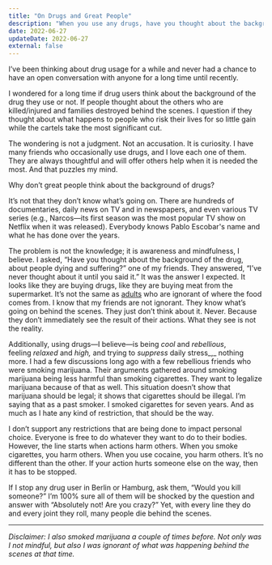 ```yaml
---
title: "On Drugs and Great People"
description: "When you use any drugs, have you thought about the background of it, about people dying and suffering?"
date: 2022-06-27
updateDate: 2022-06-27
external: false
---
```


I’ve been thinking about drug usage for a while and never had a chance to have an open conversation with anyone for a long time until recently.

I wondered for a long time if drug users think about the background of the drug they use or not. If people thought about the others who are killed/injured and families destroyed behind the scenes. I question if they thought about what happens to people who risk their lives for so little gain while the cartels take the most significant cut.

The wondering is not a judgment. Not an accusation. It is curiosity. I have many friends who occasionally use drugs, and I love each one of them. They are always thoughtful and will offer others help when it is needed the most. And that puzzles my mind.

Why don’t great people think about the background of drugs?

It’s not that they don’t know what’s going on. There are hundreds of documentaries, daily news on TV and in newspapers, and even various TV series (e.g., Narcos—its first season was the most popular TV show on Netflix when it was released). Everybody knows Pablo Escobar's name and what he has done over the years.

The problem is not the knowledge; it is awareness and mindfulness, I believe. I asked, “Have you thought about the background of the drug, about people dying and suffering?” one of my friends. They answered, “I’ve never thought about it until you said it.” It was the answer I expected. It looks like they are buying drugs, like they are buying meat from the supermarket. It’s not the same as [adults](https://www.forbes.com/sites/ronaldholden/2017/06/15/do-not-underestimate-the-ignorance-of-the-american-eater/) who are ignorant of where the food comes from. I know that my friends are not ignorant. They know what’s going on behind the scenes. They just don’t think about it. Never. Because they don’t immediately see the result of their actions. What they see is not the reality.

Additionally, using drugs—I believe—is being _cool_ and _rebellious_, feeling _relaxed_ and _high,_ and trying to _suppress_ daily stress_,_ nothing more. I had a few discussions long ago with a few rebellious friends who were smoking marijuana. Their arguments gathered around smoking marijuana being less harmful than smoking cigarettes. They want to legalize marijuana because of that as well. This situation doesn’t show that marijuana should be legal; it shows that cigarettes should be illegal. I’m saying that as a past smoker. I smoked cigarettes for seven years. And as much as I hate any kind of restriction, that should be the way.

I don’t support any restrictions that are being done to impact personal choice. Everyone is free to do whatever they want to do to their bodies. However, the line starts when actions harm others. When you smoke cigarettes, you harm others. When you use cocaine, you harm others. It’s no different than the other. If your action hurts someone else on the way, then it has to be stopped.

If I stop any drug user in Berlin or Hamburg, ask them, “Would you kill someone?” I’m 100% sure all of them will be shocked by the question and answer with “Absolutely not! Are you crazy?” Yet, with every line they do and every joint they roll, many people die behind the scenes.

---

_Disclaimer: I also smoked marijuana a couple of times before. Not only was I not mindful, but also I was ignorant of what was happening behind the scenes at that time._

